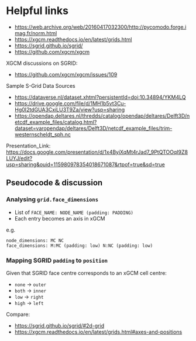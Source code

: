 # Helpful links
* https://web.archive.org/web/20160417032300/http://pycomodo.forge.imag.fr/norm.html
* https://xgcm.readthedocs.io/en/latest/grids.html
* https://sgrid.github.io/sgrid/
* https://github.com/xgcm/xgcm

XGCM discussions on SGRID:

* https://github.com/xgcm/xgcm/issues/109

Sample S-Grid Data Sources
* https://dataverse.nl/dataset.xhtml?persistentId=doi:10.34894/YKM4LQ
* https://drive.google.com/file/d/1MH1b5vt3Cu-Hg0I2tdGUA3CxiLU3T9Za/view?usp=sharing
* https://opendap.deltares.nl/thredds/catalog/opendap/deltares/Delft3D/netcdf_example_files/catalog.html?dataset=varopendap/deltares/Delft3D/netcdf_example_files/trim-westernscheldt_sph.nc

Presentation_Link:
https://docs.google.com/presentation/d/1x4ByiXqMt4rJad7_9PtQTOOqI9Z8LUYJ/edit?usp=sharing&ouid=115980978354018671087&rtpof=true&sd=true

## Pseudocode & discussion
### Analysing `grid.face_dimensions`
  * List of `FACE_NAME: NODE_NAME (padding: PADDING)`
  * Each entry becomes an axis in xGCM

e.g.

```
node_dimensions: MC NC
face_dimensions: M:MC (padding: low) N:NC (padding: low)
```

### Mapping SGRID `padding` to `position`
Given that SGRID face centre corresponds to an xGCM cell centre:

  * `none` -> `outer`
  * `both` -> `inner`
  * `low`  -> `right`
  * `high` -> `left`

Compare:

  * https://sgrid.github.io/sgrid/#2d-grid
  * https://xgcm.readthedocs.io/en/latest/grids.html#axes-and-positions
